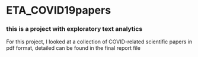 # ETA_COVID19papers
### this is a project with exploratory text analytics
For this project, I looked at a collection of COVID-related scientific papers in pdf format, detailed can be found in the final report file
